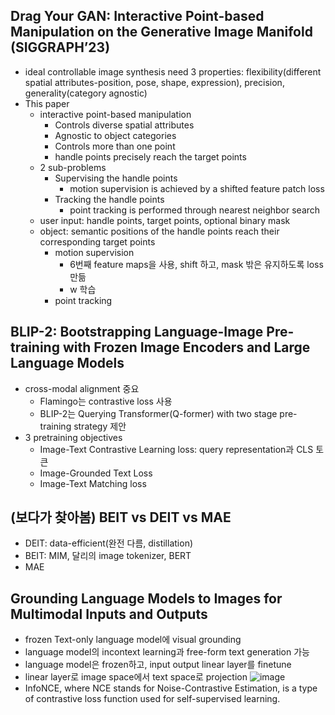 ## Drag Your GAN: Interactive Point-based Manipulation on the Generative Image Manifold (SIGGRAPH’23)
- ideal controllable image synthesis need 3 properties: flexibility(different spatial attributes-position, pose, shape, expression), precision, generality(category agnostic)
- This paper
  - interactive point-based manipulation
    - Controls diverse spatial attributes
    - Agnostic to object categories
    - Controls more than one point
    - handle points precisely reach the target points
  - 2 sub-problems
    - Supervising the handle points
      - motion supervision is achieved by a shifted feature patch loss 
    - Tracking the handle points
      - point tracking is performed through nearest neighbor search
  - user input: handle points, target points, optional binary mask
  - object: semantic positions of the handle points reach their corresponding target points
    - motion supervision
      - 6번째 feature maps을 사용, shift 하고, mask 밖은 유지하도록 loss 만듦
      - w 학습
    - point tracking 

## BLIP-2: Bootstrapping Language-Image Pre-training with Frozen Image Encoders and Large Language Models
- cross-modal alignment 중요
  - Flamingo는 contrastive loss 사용
  - BLIP-2는 Querying Transformer(Q-former) with two stage pre-training strategy 제안
- 3 pretraining objectives
  - Image-Text Contrastive Learning loss: query representation과 CLS 토큰 
  - Image-Grounded Text Loss
  - Image-Text Matching loss

## (보다가 찾아봄) BEIT vs DEIT vs MAE
- DEIT: data-efficient(완전 다름, distillation)
- BEIT: MIM, 달리의 image tokenizer, BERT
- MAE

## Grounding Language Models to Images for Multimodal Inputs and Outputs
- frozen Text-only language model에 visual grounding 
- language model의 incontext learning과 free-form text generation 가능
- language model은 frozen하고, input output linear layer를 finetune
- linear layer로 image space에서 text space로 projection
![image](https://github.com/yeonju7kim/PaperReading/assets/95571735/7cb3f3c3-7386-483e-8e60-4b252d77faa6)
- InfoNCE, where NCE stands for Noise-Contrastive Estimation, is a type of contrastive loss function used for self-supervised learning.
